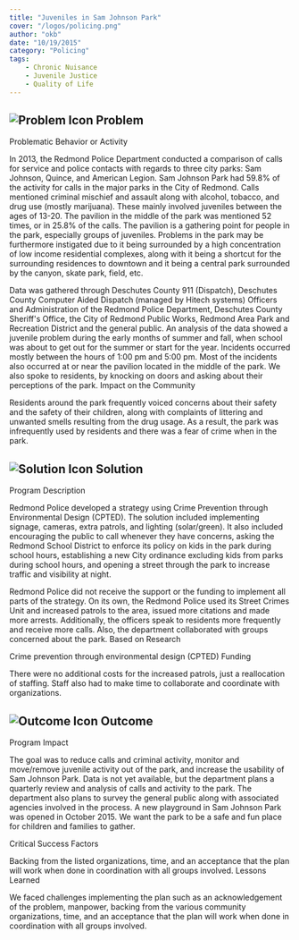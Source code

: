 ```yaml
---
title: "Juveniles in Sam Johnson Park"
cover: "/logos/policing.png"
author: "okb"
date: "10/19/2015"
category: "Policing"
tags:
    - Chronic Nuisance
    - Juvenile Justice
    - Quality of Life
---
```


## ![Problem Icon](https://github.com/google/material-design-icons/raw/master/alert/1x_web/ic_error_outline_black_48dp.png "Problem") Problem
Problematic Behavior or Activity

In 2013, the Redmond Police Department conducted a comparison of calls for service and police contacts with regards to three city parks: Sam Johnson, Quince, and American Legion. Sam Johnson Park had 59.8% of the activity for calls in the major parks in the City of Redmond. Calls mentioned criminal mischief and assault along with alcohol, tobacco, and drug use (mostly marijuana). These mainly involved juveniles between the ages of 13-20. The pavilion in the middle of the park was mentioned 52 times, or in 25.8% of the calls. The pavilion is a gathering point for people in the park, especially groups of juveniles. Problems in the park may be furthermore instigated due to it being surrounded by a high concentration of low income residential complexes, along with it being a shortcut for the surrounding residences to downtown and it being a central park surrounded by the canyon, skate park, field, etc.

Data was gathered through Deschutes County 911 (Dispatch), Deschutes County Computer Aided Dispatch (managed by Hitech systems) Officers and Administration of the Redmond Police Department, Deschutes County Sheriff's Office, the City of Redmond Public Works, Redmond Area Park and Recreation District and the general public. An analysis of the data showed a juvenile problem during the early months of summer and fall, when school was about to get out for the summer or start for the year. Incidents occurred mostly between the hours of 1:00 pm and 5:00 pm. Most of the incidents also occurred at or near the pavilion located in the middle of the park. We also spoke to residents, by knocking on doors and asking about their perceptions of the park.
Impact on the Community

Residents around the park frequently voiced concerns about their safety and the safety of their children, along with complaints of littering and unwanted smells resulting from the drug usage. As a result, the park was infrequently used by residents and there was a fear of crime when in the park.
## ![Solution Icon](https://github.com/google/material-design-icons/raw/master/action/1x_web/ic_lightbulb_outline_black_48dp.png "Solution") Solution
Program Description

Redmond Police developed a strategy using Crime Prevention through Environmental Design (CPTED). The solution included implementing signage, cameras, extra patrols, and lighting (solar/green). It also included encouraging the public to call whenever they have concerns, asking the Redmond School District to enforce its policy on kids in the park during school hours, establishing a new City ordinance excluding kids from parks during school hours, and opening a street through the park to increase traffic and visibility at night.

Redmond Police did not receive the support or the funding to implement all parts of the strategy. On its own, the Redmond Police used its Street Crimes Unit and increased patrols to the area, issued more citations and made more arrests. Additionally, the officers speak to residents more frequently and receive more calls. Also, the department collaborated with groups concerned about the park.
Based on Research

Crime prevention through environmental design (CPTED)
Funding

There were no additional costs for the increased patrols, just a reallocation of staffing. Staff also had to make time to collaborate and coordinate with organizations. 
## ![Outcome Icon](https://github.com/google/material-design-icons/raw/master/action/1x_web/ic_view_list_black_48dp.png "Outcome") Outcome
Program Impact

The goal was to reduce calls and criminal activity, monitor and move/remove juvenile activity out of the park, and increase the usability of Sam Johnson Park. Data is not yet available, but the department plans a quarterly review and analysis of calls and activity to the park. The department also plans to survey the general public along with associated agencies involved in the process. A new playground in Sam Johnson Park was opened in October 2015. We want the park to be a safe and fun place for children and families to gather.

Critical Success Factors

Backing from the listed organizations, time, and an acceptance that the plan will work when done in coordination with all groups involved.
Lessons Learned

We faced challenges implementing the plan such as an acknowledgement of the problem, manpower, backing from the various community organizations, time, and an acceptance that the plan will work when done in coordination with all groups involved.